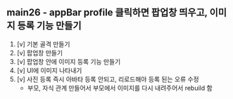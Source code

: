 ## main26 - appBar profile 클릭하면 팝업창 띄우고, 이미지 등록 기능 만들기
1. [v] 기본 골격 만들기
2. [v] 팝업창 만들기
3. [v] 팝업창 안에 이미지 등록 기능 만들기
4. [v] UI에 이미지 나타내기
5. [v] 사진 등록 즉시 아바타 등록 안되고, 리로드해야 등록 된는 오류 수정 
   - 부모, 자식 관계 만들어서 부모에서 이미지를 다시 내려주어서 rebuild 함